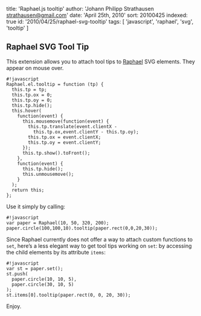 title: 'Raphael.js tooltip'
author: 'Johann Philipp Strathausen <strathausen@gmail.com>'
date: 'April 25th, 2010'
sort: 20100425
indexed: true
id: '2010/04/25/raphael-svg-tooltip'
tags: [ 'javascript', 'raphael', 'svg', 'tooltip' ]


## Raphael SVG Tool Tip

This extension allows you to attach tool tips to <a href="http://raphaeljs.com">Raphael</a> SVG elements. They appear on mouse over.

    #!javascript
    Raphael.el.tooltip = function (tp) {
      this.tp = tp;
      this.tp.ox = 0;
      this.tp.oy = 0;
      this.tp.hide();
      this.hover(
        function(event) { 
          this.mousemove(function(event) { 
            this.tp.translate(event.clientX - 
              this.tp.ox,event.clientY - this.tp.oy);
            this.tp.ox = event.clientX;
            this.tp.oy = event.clientY;
          });
          this.tp.show().toFront();
        }, 
        function(event) {
          this.tp.hide();
          this.unmousemove();
        }
      );
      return this;
    };

Use it simply by calling:

    #!javascript
    var paper = Raphael(10, 50, 320, 200);
    paper.circle(100,100,10).tooltip(paper.rect(0,0,20,30));

Since Raphael currently does not offer a way to attach custom functions to <code>set</code>, here’s a less elegant way to get tool tips working on <code>set</code>: by accessing the child elements by its attribute <code>items</code>:

    #!javascript
    var st = paper.set();
    st.push(
      paper.circle(10, 10, 5),
      paper.circle(30, 10, 5)
    );
    st.items[0].tooltip(paper.rect(0, 0, 20, 30));

Enjoy.
